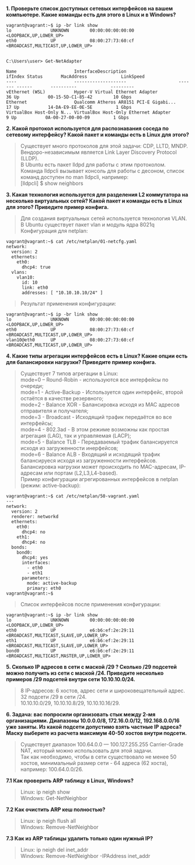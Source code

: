 **1. Проверьте список доступных сетевых интерфейсов на вашем компьютере. Какие команды есть для этого в Linux и в Windows?**  
```
vagrant@vagrant:~$ ip -br link show
lo               UNKNOWN        00:00:00:00:00:00 <LOOPBACK,UP,LOWER_UP>
eth0             UP             08:00:27:73:60:cf <BROADCAST,MULTICAST,UP,LOWER_UP>


C:\Users\user> Get-NetAdapter

Name                      InterfaceDescription                    ifIndex Status       MacAddress             LinkSpeed
----                      --------------------                    ------- ------       ----------             ---------
vEthernet (WSL)           Hyper-V Virtual Ethernet Adapter             36 Up           00-15-5D-C1-85-42        10 Gbps
Ethernet                  Qualcomm Atheros AR8151 PCI-E Gigabi...      17 Up           14-DA-E9-EE-0E-5E         1 Gbps
VirtualBox Host-Only N... VirtualBox Host-Only Ethernet Adapter         9 Up           0A-00-27-00-00-09         1 Gbps
```

**2. Какой протокол используется для распознавания соседа по сетевому интерфейсу? Какой пакет и команды есть в Linux для этого?**  
> Существует много протоколов для этой задачи: CDP, LLTD, MNDP.  
> Вендоро-независимым является Link Layer Discovery Protocol (LLDP).  
> В Ubuntu есть пакет lldpd для работы с этим протоколом.  
> Команда lldpcli вызывает консоль для работы с десоном, список команд доступен по man lldpcli, например:  
> [lldpcli] $ show neighbors  

**3. Какая технология используется для разделения L2 коммутатора на несколько виртуальных сетей? 
Какой пакет и команды есть в Linux для этого? Приведите пример конфига.**  
> Для создания виртуальных сетей используется технология VLAN.  
> В Ubuntu существует пакет vlan и модуль ядра 8021q  
> Конфигурация для netplan:
```
vagrant@vagrant:~$ cat /etc/netplan/01-netcfg.yaml
network:
  version: 2
  ethernets:
    eth0:
      dhcp4: true
  vlans:
    vlan10:
      id: 10
      link: eth0
      addresses: [ "10.10.10.10/24" ]
```
> Результат применения конфигурации:
```
vagrant@vagrant:~$ ip -br link show
lo               UNKNOWN        00:00:00:00:00:00 <LOOPBACK,UP,LOWER_UP>
eth0             UP             08:00:27:73:60:cf <BROADCAST,MULTICAST,UP,LOWER_UP>
vlan10@eth0      UP             08:00:27:73:60:cf <BROADCAST,MULTICAST,UP,LOWER_UP>
```

**4. Какие типы агрегации интерфейсов есть в Linux? Какие опции есть для балансировки нагрузки? Приведите пример конфига.**  
> Существует 7 типов агрегации в Linux:  
> mode=0 – Round-Robin - используются все интерфейсы по очереди;  
> mode=1 - Active-Backup - Используется один интерфейс, второй остаётся в качестве резервного;  
> mode=2 - Balance XOR - Балансировка исходя из MAC адресов отправителя и получателя;  
> mode=3 - Broadcast - Исходящий трафик передаётся во все интерфейсы;  
> mode=4 - 802.3ad - В этом режиме возможны как простая агрегация (LAG), так и управляемая (LACP);  
> mode=5 - Balance TLB - Передаваемый трафик балансируется исходя из загруженности инерфейсов;  
> mode=6 - Balance ALB - Входящий и исходящий трафик балансируеся исходя из загруженности интерфейсов.  
> Балансировка нагрузки может происходить по MAC-адресам, IP-адресам или портам (L2,L3,L4-based).  
> Пример конфигурации агрегированных интерфейсов в netplan (режим: active-backup):
```
vagrant@vagrant:~$ cat /etc/netplan/50-vagrant.yaml
---
network:
  version: 2
  renderer: networkd
  ethernets:
    eth0:
      dhcp4: no
    eth1:
      dhcp4: no
  bonds:
    bond0:
      dhcp4: yes
      interfaces:
        - eth0
        - eth1
      parameters:
        mode: active-backup
        primary: eth0
vagrant@vagrant:~$
```
> Список интерфейсов после применения конфигурации:
```
vagrant@vagrant:~$ ip -br link show
lo               UNKNOWN        00:00:00:00:00:00 <LOOPBACK,UP,LOWER_UP>
eth0             UP             e6:b6:ef:2e:29:11 <BROADCAST,MULTICAST,SLAVE,UP,LOWER_UP>
eth1             UP             e6:b6:ef:2e:29:11 <BROADCAST,MULTICAST,SLAVE,UP,LOWER_UP>
bond0            UP             e6:b6:ef:2e:29:11 <BROADCAST,MULTICAST,MASTER,UP,LOWER_UP>
```

**5. Сколько IP адресов в сети с маской /29 ? Сколько /29 подсетей можно получить из сети с маской /24. 
Приведите несколько примеров /29 подсетей внутри сети 10.10.10.0/24.**  
> 8 IP-адресов: 6 хостов, адрес сети и широковещательный адрес.  
> 32 подсети /29 в сети /24.  
> 10.10.10.0/29, 10.10.10.8/29, 10.10.10.16/29.  

**6. Задача: вас попросили организовать стык между 2-мя организациями. 
Диапазоны 10.0.0.0/8, 172.16.0.0/12, 192.168.0.0/16 уже заняты. 
Из какой подсети допустимо взять частные IP адреса? Маску выберите из расчета максимум 40-50 хостов внутри подсети.**  
> Существует диапазон 100.64.0.0 — 100.127.255.255 Carrier-Grade NAT, который можно использовать для этой задачи.  
> Так как необходимо, чтобы в сети существовало не менее 50 хостов, минимальный размер сети - 64 адреса (62 хоста),  
> например: 100.64.0.0/26.  

**7.1 Как проверить ARP таблицу в Linux, Windows?**  
> Linux: ip neigh show  
> Windows: Get-NetNeighbor

**7.2 Как очистить ARP кеш полностью?**  
> Linux: ip neigh flush all  
> Windows: Remove-NetNeighbor  

**7.3 Как из ARP таблицы удалить только один нужный IP?**  
> Linux: ip neigh del inet_addr  
> Windows: Remove-NetNeighbor -IPAddress inet_addr